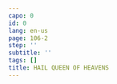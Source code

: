 ```yaml
---
capo: 0
id: 0
lang: en-us
page: 106-2
step: ''
subtitle: ''
tags: []
title: HAIL QUEEN OF HEAVENS
---
```

